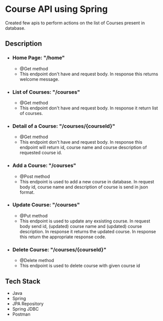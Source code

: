
# Course API using Spring

Created few apis to perform actions on the list of Courses present in database.




## Description

+ ### Home Page: "/home"
    - @Get method
    - This endpoint don't have and request body. In response  this returns welcome message.

+ ### List of Courses: "/courses"
    - @Get method
    - This endpoint don't have and request body. In response it return list of courses.

+ ### Detail of a Course: "/courses/{courseId}"
    - @Get method
    - This endpoint don't have and request body. In response this  endpoint will return id, course name and course description of requested course id.

+ ### Add a Course: "/courses"
    - @Post method
    - This endpoint is used to add a new course in database. In request body id, course name and description of course is send in json format.

+ ### Update Course: "/courses"
    - @Put method
    - This endpoint is used to update any exsisting course. In request body send id, (updated) course name and (updated) course description. In response it returns the updated course. In response this return the appropriate response code.

+ ### Delete Course: "/courses/{courseId}"
    - @Delete method
    - This endpoint is used to delete course with given course id


## Tech Stack

+ Java
+ Spring
+ JPA Repository
+ Spring JDBC
+ Postman

